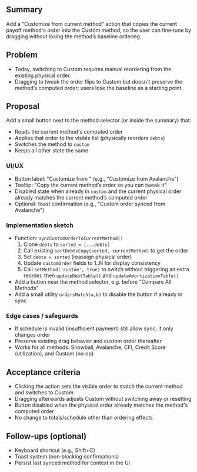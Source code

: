 ## Summary
Add a "Customize from current method" action that copies the current payoff method's order into the Custom method, so the user can fine‑tune by dragging without losing the method’s baseline ordering.

## Problem
- Today, switching to Custom requires manual reordering from the existing physical order.
- Dragging to tweak the order flips to Custom but doesn't preserve the method’s computed order; users lose the baseline as a starting point.

## Proposal
Add a small button next to the method selector (or inside the summary) that:
- Reads the current method's computed order
- Applies that order to the visible list (physically reorders `debts`)
- Switches the method to `custom`
- Keeps all other state the same

### UI/UX
- Button label: "Customize from <METHOD>" (e.g., "Customize from Avalanche")
- Tooltip: "Copy the current method’s order so you can tweak it"
- Disabled state when already in `custom` and the current physical order already matches the current method’s computed order
- Optional: toast confirmation (e.g., "Custom order synced from Avalanche")

### Implementation sketch
- Function: `syncCustomOrderToCurrentMethod()`
  1. Clone `debts` to `sorted = [...debts]`
  2. Call existing `sortDebtsCopy(sorted, currentMethod)` to get the order
  3. Set `debts = sorted` (reassign physical order)
  4. Update `customOrder` fields to 1..N for display consistency
  5. Call `setMethod('custom', true)` to switch without triggering an extra reorder, then `updateDebtTable()` and `updateAmortizationTable()`
- Add a button near the method selector, e.g. before "Compare All Methods"
- Add a small utility `ordersMatch(a,b)` to disable the button if already in sync

### Edge cases / safeguards
- If schedule is invalid (insufficient payment) still allow sync; it only changes order
- Preserve existing drag behavior and custom order thereafter
- Works for all methods: Snowball, Avalanche, CFI, Credit Score (utilization), and Custom (no‑op)

## Acceptance criteria
- Clicking the action sets the visible order to match the current method and switches to Custom
- Dragging afterwards adjusts Custom without switching away or resetting
- Button disabled when the physical order already matches the method's computed order
- No change to totals/schedule other than ordering effects

## Follow‑ups (optional)
- Keyboard shortcut (e.g., Shift+C)
- Toast system (non‑blocking confirmations)
- Persist last synced method for context in the UI
